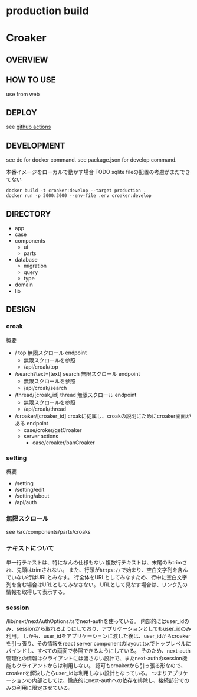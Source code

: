 
# production build

# Croaker

## OVERVIEW

## HOW TO USE
use from web

## DEPLOY
see [github actions](link)

## DEVELOPMENT
see dc for docker command.
see package.json for develop command.

本番イメージをローカルで動かす場合
TODO sqlite fileの配置の考慮がまだできてない
```shell
docker build -t croaker:develop --target production .
docker run -p 3000:3000 --env-file .env croaker:develop
```

## DIRECTORY
- app
- case
- components
  - ui
  - parts
- database
  - migration
  - query
  - type
- domain
- lib

## DESIGN
### croak

概要

- /
  top
  無限スクロール
  endpoint
  - 無限スクロールを参照
  - /api/croak/top
- /search?text=[text]
  search
  無限スクロール
  endpoint
  - 無限スクロールを参照
  - /api/croak/search
- /thread/[croak_id]
  thread
  無限スクロール
  endpoint
  - 無限スクロールを参照
  - /api/croak/thread
- /croaker/[croaker_id]
  croakに従属し、croakの説明にためにcroaker画面がある
  endpoint
  - case/croker/getCroaker
  - server actions
    - case/croaker/banCroaker

### setting

概要

- /setting
- /setting/edit
- /setting/about
- /api/auth

### 無限スクロール
see /src/components/parts/croaks

### テキストについて
単一行テキストは、特になんの仕様もない
複数行テキストは、末尾のみtrimされ、先頭はtrimされない。
また、行頭が`https://`で始まり、空白文字列を含んでいない行はURLとみなす。
行全体をURLとしてみなすため、行中に空白文字列を含む場合はURLとしてみなさない。
URLとして見なす場合は、リンク先の情報を取得して表示する。

### session
/lib/next/nextAuthOptions.tsでnext-authを使っている。
内部的にはuser_idのみ、sessionから取れるようにしており、アプリケーションとしてもuser_idのみ利用。
しかも、user_idをアプリケーションに渡した後は、user_idからcroakerを引っ張り、その情報をreact server componentのlayout.tsxでトップレベルにバインドし、すべての画面で参照できるようにしている。
そのため、next-auth管理化の情報はクライアントには渡さない設計で、またnext-authのsession機能もクライアントからは利用しない。
認可もcroakerから引っ張る形なので、croakerを解決したらuser_idは利用しない設計となっている。
つまりアプリケーションの内部としては、徹底的にnext-authへの依存を排除し、接続部分でのみの利用に限定させている。

